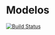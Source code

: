 # Modelos

[![Build Status](https://travis-ci.org/Xero-Hige/Modelos.svg?branch=master)](https://travis-ci.org/Xero-Hige/Modelos)
